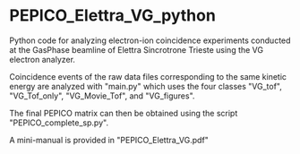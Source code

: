 # PEPICO_Elettra_VG_python
Python code for analyzing electron-ion coincidence experiments conducted at the GasPhase beamline of Elettra Sincrotrone Trieste using the VG electron analyzer.

Coincidence events of the raw data files corresponding to the same kinetic energy are analyzed with "main.py" which uses the four classes "VG_tof", "VG_Tof_only", "VG_Movie_Tof", and "VG_figures".

The final PEPICO matrix can then be obtained using the script "PEPICO_complete_sp.py".

A mini-manual is provided in "PEPICO_Elettra_VG.pdf"

